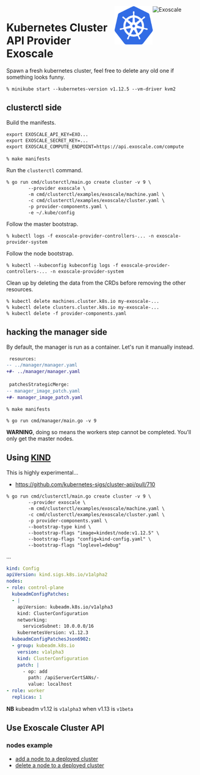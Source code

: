 <img src="https://user-images.githubusercontent.com/15922119/44146028-0dac3246-a08e-11e8-99dc-95c8731e9f3a.png" alt="Exoscale" align="right" height="120" width="120">
<img src="https://github.com/kubernetes/kubernetes/raw/master/logo/logo.png" alt="Exoscale" align="right" height="100" width="100">


# Kubernetes Cluster API Provider Exoscale

Spawn a fresh kubernetes cluster, feel free to delete any old one if something looks funny.

```console
% minikube start --kubernetes-version v1.12.5 --vm-driver kvm2
```

## clusterctl side

Build the manifests.

```console
export EXOSCALE_API_KEY=EXO...
export EXOSCALE_SECRET_KEY=...
export EXOSCALE_COMPUTE_ENDPOINT=https://api.exoscale.com/compute

% make manifests
```

Run the `clusterctl` command.

```console
% go run cmd/clusterctl/main.go create cluster -v 9 \
        --provider exoscale \
        -m cmd/clusterctl/examples/exoscale/machine.yaml \
        -c cmd/clusterctl/examples/exoscale/cluster.yaml \
        -p provider-components.yaml \
        -e ~/.kube/config
```

Follow the master bootstrap.

```console
% kubectl logs -f exoscale-provider-controllers-... -n exoscale-provider-system
```

Follow the node bootstrap.

```console
% kubectl --kubeconfig kubeconfig logs -f exoscale-provider-controllers-... -n exoscale-provider-system
```

Clean up by deleting the data from the CRDs before removing the other resources.

```console
% kubectl delete machines.cluster.k8s.io my-exoscale-...
% kubectl delete clusters.cluster.k8s.io my-exoscale-...
% kubectl delete -f provider-components.yaml
```



## hacking the manager side

By default, the manager is run as a container. Let's run it manually instead.

```diff
 resources:
-- ../manager/manager.yaml
+#- ../manager/manager.yaml

 patchesStrategicMerge:
-- manager_image_patch.yaml
+#- manager_image_patch.yaml
```

```console
% make manifests
```

```console
% go run cmd/manager/main.go -v 9
```

**WARNING**, doing so means the workers step cannot be completed. You'll only get the master nodes.

## Using [KIND](https://github.com/kubernetes-sigs/kind)

This is highly experimental...

- https://github.com/kubernetes-sigs/cluster-api/pull/710


```console
% go run cmd/clusterctl/main.go create cluster -v 9 \
        --provider exoscale \
        -m cmd/clusterctl/examples/exoscale/machine.yaml \
        -c cmd/clusterctl/examples/exoscale/cluster.yaml \
        -p provider-components.yaml \
        --bootstrap-type kind \
        --bootstrap-flags "image=kindest/node:v1.12.5" \
        --bootstrap-flags "config=kind-config.yaml" \
        --bootstrap-flags "loglevel=debug"
```

...

```yaml
kind: Config
apiVersion: kind.sigs.k8s.io/v1alpha2
nodes:
- role: control-plane
  kubeadmConfigPatches:
  - |
    apiVersion: kubeadm.k8s.io/v1alpha3
    kind: ClusterConfiguration
    networking:
      serviceSubnet: 10.0.0.0/16
    kubernetesVersion: v1.12.3
  kubeadmConfigPatchesJson6902:
  - group: kubeadm.k8s.io
    version: v1alpha3
    kind: ClusterConfiguration
    patch: |
      - op: add
        path: /apiServerCertSANs/-
        value: localhost
- role: worker
  replicas: 1
```

**NB** kubeadm v1.12 is `v1alpha3` when v1.13 is `v1beta`



## Use Exoscale Cluster API

### nodes example
- [add a node to a deployed cluster](./doc/add-node-example.md)
- [delete a node to a deployed cluster](./doc/delete-node-example.md)

